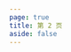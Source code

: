 ```yaml
---
page: true
title: 第 2 页
aside: false
---
```

<script setup>
import Page from "../.vitepress/theme/components/Page.vue";
import { useData } from "vitepress";
const { theme } = useData();
const posts = theme.value.posts.slice(20,40)
</script>
<Page :posts="posts" :pageCurrent="2" :pagesNum="7" />